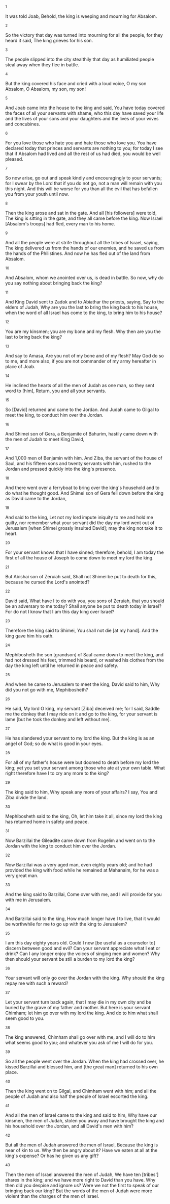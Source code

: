 <sup>1</sup> 

It was told Joab, Behold, the king is weeping and mourning for Absalom. 

<sup>2</sup> 

So the victory that day was turned into mourning for all the people, for they heard it said, The king grieves for his son. 

<sup>3</sup> 

The people slipped into the city stealthily that day as humiliated people steal away when they flee in battle. 

<sup>4</sup> 

But the king covered his face and cried with a loud voice, O my son Absalom, O Absalom, my son, my son! 

<sup>5</sup> 

And Joab came into the house to the king and said, You have today covered the faces of all your servants with shame, who this day have saved your life and the lives of your sons and your daughters and the lives of your wives and concubines. 

<sup>6</sup> 

For you love those who hate you and hate those who love you. You have declared today that princes and servants are nothing to you; for today I see that if Absalom had lived and all the rest of us had died, you would be well pleased. 

<sup>7</sup> 

So now arise, go out and speak kindly and encouragingly to your servants; for I swear by the Lord that if you do not go, not a man will remain with you this night. And this will be worse for you than all the evil that has befallen you from your youth until now. 

<sup>8</sup> 

Then the king arose and sat in the gate. And all [his followers] were told, The king is sitting in the gate, and they all came before the king. Now Israel [Absalom's troops] had fled, every man to his home. 

<sup>9</sup> 

And all the people were at strife throughout all the tribes of Israel, saying, The king delivered us from the hands of our enemies, and he saved us from the hands of the Philistines. And now he has fled out of the land from Absalom. 

<sup>10</sup> 

And Absalom, whom we anointed over us, is dead in battle. So now, why do you say nothing about bringing back the king? 

<sup>11</sup> 

And King David sent to Zadok and to Abiathar the priests, saying, Say to the elders of Judah, Why are you the last to bring the king back to his house, when the word of all Israel has come to the king, to bring him to his house? 

<sup>12</sup> 

You are my kinsmen; you are my bone and my flesh. Why then are you the last to bring back the king? 

<sup>13</sup> 

And say to Amasa, Are you not of my bone and of my flesh? May God do so to me, and more also, if you are not commander of my army hereafter in place of Joab. 

<sup>14</sup> 

He inclined the hearts of all the men of Judah as one man, so they sent word to [him], Return, you and all your servants. 

<sup>15</sup> 

So [David] returned and came to the Jordan. And Judah came to Gilgal to meet the king, to conduct him over the Jordan. 

<sup>16</sup> 

And Shimei son of Gera, a Benjamite of Bahurim, hastily came down with the men of Judah to meet King David, 

<sup>17</sup> 

And 1,000 men of Benjamin with him. And Ziba, the servant of the house of Saul, and his fifteen sons and twenty servants with him, rushed to the Jordan and pressed quickly into the king's presence. 

<sup>18</sup> 

And there went over a ferryboat to bring over the king's household and to do what he thought good. And Shimei son of Gera fell down before the king as David came to the Jordan, 

<sup>19</sup> 

And said to the king, Let not my lord impute iniquity to me and hold me guilty, nor remember what your servant did the day my lord went out of Jerusalem [when Shimei grossly insulted David]; may the king not take it to heart. 

<sup>20</sup> 

For your servant knows that I have sinned; therefore, behold, I am today the first of all the house of Joseph to come down to meet my lord the king. 

<sup>21</sup> 

But Abishai son of Zeruiah said, Shall not Shimei be put to death for this, because he cursed the Lord's anointed? 

<sup>22</sup> 

David said, What have I to do with you, you sons of Zeruiah, that you should be an adversary to me today? Shall anyone be put to death today in Israel? For do not I know that I am this day king over Israel? 

<sup>23</sup> 

Therefore the king said to Shimei, You shall not die [at my hand]. And the king gave him his oath. 

<sup>24</sup> 

Mephibosheth the son [grandson] of Saul came down to meet the king, and had not dressed his feet, trimmed his beard, or washed his clothes from the day the king left until he returned in peace and safety. 

<sup>25</sup> 

And when he came to Jerusalem to meet the king, David said to him, Why did you not go with me, Mephibosheth? 

<sup>26</sup> 

He said, My lord O king, my servant [Ziba] deceived me; for I said, Saddle me the donkey that I may ride on it and go to the king, for your servant is lame [but he took the donkey and left without me]. 

<sup>27</sup> 

He has slandered your servant to my lord the king. But the king is as an angel of God; so do what is good in your eyes. 

<sup>28</sup> 

For all of my father's house were but doomed to death before my lord the king; yet you set your servant among those who ate at your own table. What right therefore have I to cry any more to the king? 

<sup>29</sup> 

The king said to him, Why speak any more of your affairs? I say, You and Ziba divide the land. 

<sup>30</sup> 

Mephibosheth said to the king, Oh, let him take it all, since my lord the king has returned home in safety and peace. 

<sup>31</sup> 

Now Barzillai the Gileadite came down from Rogelim and went on to the Jordan with the king to conduct him over the Jordan. 

<sup>32</sup> 

Now Barzillai was a very aged man, even eighty years old; and he had provided the king with food while he remained at Mahanaim, for he was a very great man. 

<sup>33</sup> 

And the king said to Barzillai, Come over with me, and I will provide for you with me in Jerusalem. 

<sup>34</sup> 

And Barzillai said to the king, How much longer have I to live, that it would be worthwhile for me to go up with the king to Jerusalem? 

<sup>35</sup> 

I am this day eighty years old. Could I now [be useful as a counselor to] discern between good and evil? Can your servant appreciate what I eat or drink? Can I any longer enjoy the voices of singing men and women? Why then should your servant be still a burden to my lord the king? 

<sup>36</sup> 

Your servant will only go over the Jordan with the king. Why should the king repay me with such a reward? 

<sup>37</sup> 

Let your servant turn back again, that I may die in my own city and be buried by the grave of my father and mother. But here is your servant Chimham; let him go over with my lord the king. And do to him what shall seem good to you. 

<sup>38</sup> 

The king answered, Chimham shall go over with me, and I will do to him what seems good to you; and whatever you ask of me I will do for you. 

<sup>39</sup> 

So all the people went over the Jordan. When the king had crossed over, he kissed Barzillai and blessed him, and [the great man] returned to his own place. 

<sup>40</sup> 

Then the king went on to Gilgal, and Chimham went with him; and all the people of Judah and also half the people of Israel escorted the king. 

<sup>41</sup> 

And all the men of Israel came to the king and said to him, Why have our kinsmen, the men of Judah, stolen you away and have brought the king and his household over the Jordan, and all David's men with him? 

<sup>42</sup> 

But all the men of Judah answered the men of Israel, Because the king is near of kin to us. Why then be angry about it? Have we eaten at all at the king's expense? Or has he given us any gift? 

<sup>43</sup> 

Then the men of Israel answered the men of Judah, We have ten [tribes'] shares in the king; and we have more right to David than you have. Why then did you despise and ignore us? Were we not the first to speak of our bringing back our king? But the words of the men of Judah were more violent than the charges of the men of Israel.